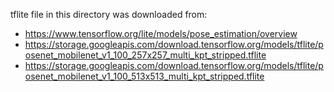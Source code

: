 tflite file in this directory was downloaded from:
- https://www.tensorflow.org/lite/models/pose_estimation/overview
- https://storage.googleapis.com/download.tensorflow.org/models/tflite/posenet_mobilenet_v1_100_257x257_multi_kpt_stripped.tflite
- https://storage.googleapis.com/download.tensorflow.org/models/tflite/posenet_mobilenet_v1_100_513x513_multi_kpt_stripped.tflite

